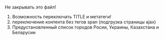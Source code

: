 Не закрывать это файл!

1. Возможность переключать TITLE и метатеги!
2. переключение контента без тегов span (подгрузка страницы ajax)
3. Предустановленный список городов Росии, Украины, Казахстана и Беларусии